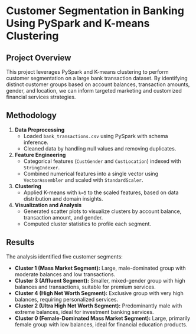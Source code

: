 # Customer Segmentation in Banking Using PySpark and K-means Clustering

## Project Overview
This project leverages PySpark and K-means clustering to perform customer segmentation on a large bank transaction dataset. By identifying distinct customer groups based on account balances, transaction amounts, gender, and location, we can inform targeted marketing and customized financial services strategies.

## Methodology
1. **Data Preprocessing**
   - Loaded `bank_transactions.csv` using PySpark with schema inference.
   - Cleaned data by handling null values and removing duplicates.
2. **Feature Engineering**
   - Categorical features (`CustGender` and `CustLocation`) indexed with `StringIndexer`.
   - Combined numerical features into a single vector using `VectorAssembler` and scaled with `StandardScaler`.
3. **Clustering**
   - Applied K-means with `k=5` to the scaled features, based on data distribution and domain insights.
4. **Visualization and Analysis**
   - Generated scatter plots to visualize clusters by account balance, transaction amount, and gender.
   - Computed cluster statistics to profile each segment.

## Results
The analysis identified five customer segments:
- **Cluster 1 (Mass Market Segment):** Large, male-dominated group with moderate balances and low transactions.
- **Cluster 3 (Affluent Segment):** Smaller, mixed-gender group with high balances and transactions, suitable for premium services.
- **Cluster 4 (High Net Worth Segment):** Exclusive group with very high balances, requiring personalized services.
- **Cluster 2 (Ultra High Net Worth Segment):** Predominantly male with extreme balances, ideal for investment banking services.
- **Cluster 0 (Female-Dominated Mass Market Segment):** Large, primarily female group with low balances, ideal for financial education products.
